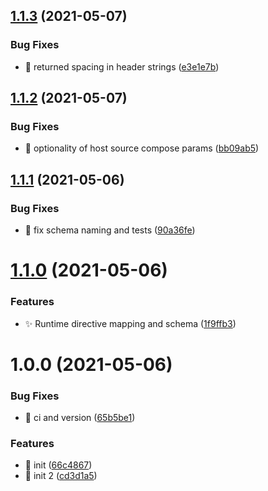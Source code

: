 ## [1.1.3](https://github.com/josh-hemphill/csp-typed-directives/compare/v1.1.2...v1.1.3) (2021-05-07)


### Bug Fixes

* :bug: returned spacing in header strings ([e3e1e7b](https://github.com/josh-hemphill/csp-typed-directives/commit/e3e1e7ba153b75430ec72ae38f8aae3b7007d614))

## [1.1.2](https://github.com/josh-hemphill/csp-typed-directives/compare/v1.1.1...v1.1.2) (2021-05-07)


### Bug Fixes

* :bug: optionality of host source compose params ([bb09ab5](https://github.com/josh-hemphill/csp-typed-directives/commit/bb09ab5cadd5aeee8095a14f55979448fb24f9e6))

## [1.1.1](https://github.com/josh-hemphill/csp-typed-directives/compare/v1.1.0...v1.1.1) (2021-05-06)


### Bug Fixes

* :bug: fix schema naming and tests ([90a36fe](https://github.com/josh-hemphill/csp-typed-directives/commit/90a36fef56ea4410d1d48111e973984b895fcf32))

# [1.1.0](https://github.com/josh-hemphill/csp-typed-directives/compare/v1.0.0...v1.1.0) (2021-05-06)


### Features

* :sparkles: Runtime directive mapping and schema ([1f9ffb3](https://github.com/josh-hemphill/csp-typed-directives/commit/1f9ffb30b940dfe61a819e5ce795b7b2be6cf942))

# 1.0.0 (2021-05-06)


### Bug Fixes

* :bug: ci and version ([65b5be1](https://github.com/josh-hemphill/csp-typed-directives/commit/65b5be1750890e87f01beabeaf145f5eb6c5d95a))


### Features

* :tada: init ([66c4867](https://github.com/josh-hemphill/csp-typed-directives/commit/66c4867b0951783c734c3777481f9532cab29cf3))
* :tada: init 2 ([cd3d1a5](https://github.com/josh-hemphill/csp-typed-directives/commit/cd3d1a5a2473a23e5d0d599c7fc6ebbf39ae231f))
